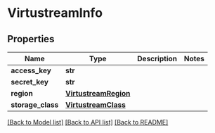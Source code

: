 # VirtustreamInfo

## Properties
Name | Type | Description | Notes
------------ | ------------- | ------------- | -------------
**access_key** | **str** |  | 
**secret_key** | **str** |  | 
**region** | [**VirtustreamRegion**](VirtustreamRegion.md) |  | 
**storage_class** | [**VirtustreamClass**](VirtustreamClass.md) |  | 

[[Back to Model list]](../README.md#documentation-for-models) [[Back to API list]](../README.md#documentation-for-api-endpoints) [[Back to README]](../README.md)


